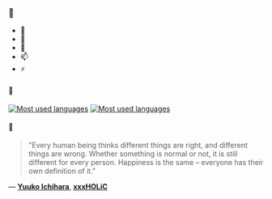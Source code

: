 ### 👋

- 🔭
- 🌱
- 💬
- 📫
- ⚡

#### 🧏

[![Most used languages](https://github-readme-stats-aynah.vercel.app/api/top-langs/?username=aynh&theme=solarized-dark&langs_count=6&layout=compact&hide_title=true)](https://github.com/anuraghazra/github-readme-stats#gh-dark-mode-only)
[![Most used languages](https://github-readme-stats-aynah.vercel.app/api/top-langs/?username=aynh&theme=solarized-light&langs_count=6&layout=compact&hide_title=true)](https://github.com/anuraghazra/github-readme-stats#gh-light-mode-only)

#### 💬

> "Every human being thinks different things are right, and different things are wrong. Whether something is normal or not, it is still different for every person. Happiness is the same – everyone has their own definition of it."

&mdash; [**Yuuko Ichihara**](https://myanimelist.net/character.php?q=Yuuko%20Ichihara&cat=character), [**xxxHOLiC**](https://myanimelist.net/search/all?q=xxxHOLiC&cat=all)
